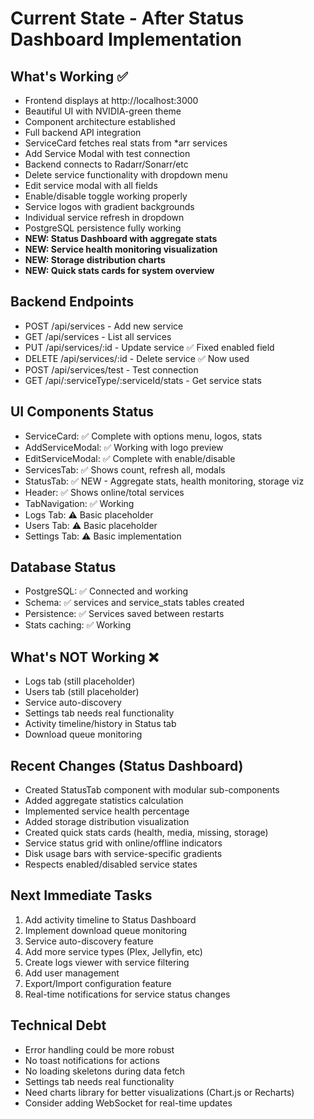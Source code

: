 # Current State - After Status Dashboard Implementation

## What's Working ✅
- Frontend displays at http://localhost:3000
- Beautiful UI with NVIDIA-green theme
- Component architecture established
- Full backend API integration
- ServiceCard fetches real stats from *arr services
- Add Service Modal with test connection
- Backend connects to Radarr/Sonarr/etc
- Delete service functionality with dropdown menu
- Edit service modal with all fields
- Enable/disable toggle working properly
- Service logos with gradient backgrounds
- Individual service refresh in dropdown
- PostgreSQL persistence fully working
- **NEW: Status Dashboard with aggregate stats**
- **NEW: Service health monitoring visualization**
- **NEW: Storage distribution charts**
- **NEW: Quick stats cards for system overview**

## Backend Endpoints
- POST /api/services - Add new service
- GET /api/services - List all services  
- PUT /api/services/:id - Update service ✅ Fixed enabled field
- DELETE /api/services/:id - Delete service ✅ Now used
- POST /api/services/test - Test connection
- GET /api/:serviceType/:serviceId/stats - Get service stats

## UI Components Status
- ServiceCard: ✅ Complete with options menu, logos, stats
- AddServiceModal: ✅ Working with logo preview
- EditServiceModal: ✅ Complete with enable/disable
- ServicesTab: ✅ Shows count, refresh all, modals
- StatusTab: ✅ NEW - Aggregate stats, health monitoring, storage viz
- Header: ✅ Shows online/total services
- TabNavigation: ✅ Working
- Logs Tab: ⚠️ Basic placeholder
- Users Tab: ⚠️ Basic placeholder
- Settings Tab: ⚠️ Basic implementation

## Database Status
- PostgreSQL: ✅ Connected and working
- Schema: ✅ services and service_stats tables created
- Persistence: ✅ Services saved between restarts
- Stats caching: ✅ Working

## What's NOT Working ❌
- Logs tab (still placeholder)
- Users tab (still placeholder)
- Service auto-discovery
- Settings tab needs real functionality
- Activity timeline/history in Status tab
- Download queue monitoring

## Recent Changes (Status Dashboard)
- Created StatusTab component with modular sub-components
- Added aggregate statistics calculation
- Implemented service health percentage
- Added storage distribution visualization
- Created quick stats cards (health, media, missing, storage)
- Service status grid with online/offline indicators
- Disk usage bars with service-specific gradients
- Respects enabled/disabled service states

## Next Immediate Tasks
1. Add activity timeline to Status Dashboard
2. Implement download queue monitoring
3. Service auto-discovery feature
4. Add more service types (Plex, Jellyfin, etc)
5. Create logs viewer with service filtering
6. Add user management
7. Export/Import configuration feature
8. Real-time notifications for service status changes

## Technical Debt
- Error handling could be more robust
- No toast notifications for actions
- No loading skeletons during data fetch
- Settings tab needs real functionality
- Need charts library for better visualizations (Chart.js or Recharts)
- Consider adding WebSocket for real-time updates
